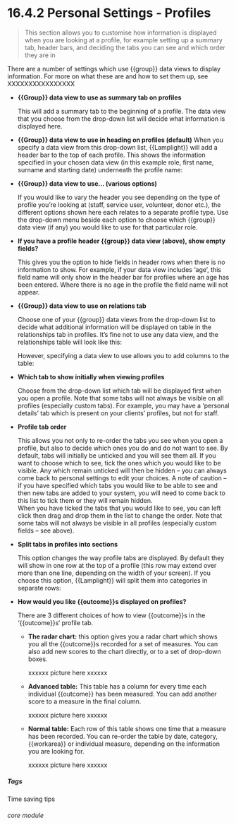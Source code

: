 #  16.4.2 Personal Settings - Profiles

> This section allows you to customise how information is displayed when you are looking at a profile, for example setting up a summary tab, header bars, and deciding the tabs you can see and which order they are in

There are a number of settings which use {{group}} data views to display information. For more on what these are and how to set them up, see XXXXXXXXXXXXXXXX

- **{{Group}} data view to use as summary tab on profiles**

   This will add a summary tab to the beginning of a profile. The data view that you choose from the drop-down list will decide what information is displayed here. 

- **{{Group}} data view to use in heading on profiles (default)**
   When you specify a data view from this drop-down list, {{Lamplight}} will add a header bar to the top of each profile. This shows the information specified in your chosen data view (in this example role, first name, surname and starting date) underneath the profile name: 
 
- **{{Group}} data view to use… (various options)**

   If you would like to vary the header you see depending on the type of profile you’re looking at (staff, service user, volunteer, donor etc.), the different options shown here each relates to a separate profile type. Use the drop-down menu beside each option to choose which {{group}} data view (if any) you would like to use for that particular role.

- **If you have a profile header {{group}} data view (above), show empty fields?**

   This gives you the option to hide fields in header rows when there is no information to show. For example, if your data view includes ‘age’, this field name will only show in the header bar for profiles where an age has been entered. Where there is no age in the profile the field name will not appear.

- **{{Group}} data view to use on relations tab**

   Choose one of your {{group}} data views from the drop-down list to decide what additional information will be displayed on table in the relationships tab in profiles. It’s fine not to use any data view, and the relationships table will look like this: 

   However, specifying a data view to use allows you to add columns to the table:
 
- **Which tab to show initially when viewing profiles**

   Choose from the drop-down list which tab will be displayed first when you open a profile. Note that some tabs will not always be visible on all profiles (especially custom tabs). For example, you may have a ‘personal details’ tab which is present on your clients’ profiles, but not for staff.

- **Profile tab order**

   This allows you not only to re-order the tabs you see when you open a profile, but also to decide which ones you do and do not want to see. By default, tabs will initially be unticked and you will see them all. If you want to choose which to see, tick the ones which you would like to be visible. Any which remain unticked will then be hidden – you can always come back to personal settings to edit your choices. A note of caution – if you have specified which tabs you would like to be able to see and then new tabs are added to your system, you will need to come back to this list to tick them or they will remain hidden.  
When you have ticked the tabs that you would like to see, you can left click then drag and drop them in the list to change the order. Note that some tabs will not always be visible in all profiles (especially custom fields – see above).         
                              
- **Split tabs in profiles into sections**

   This option changes the way profile tabs are displayed. By default they will show in one row at the top of a profile (this row may extend over more than one line, depending on the width of your screen). If you choose this option, {{Lamplight}} will split them into categories in separate rows:
 
- **How would you like {{outcome}}s displayed on profiles?**

   There are 3 different choices of how to view {{outcome}}s in the ‘{{outcome}}s‘ profile tab.
   
   - **The radar chart:** this option gives you a radar chart which shows you all the {{outcome}}s recorded for a set of measures. You can also add new scores to the chart directly, or to a set of drop-down boxes. 
      
      xxxxxx picture here xxxxxx
      
   - **Advanced table:** This table has a column for every time each individual {{outcome}} has been measured. You can add another score to a measure in the final column.
      
      xxxxxx picture here xxxxxx
      
      
   - **Normal table:** Each row of this table shows one time that a measure has been recorded. You can re-order the table by date, category, {{workarea}} or individual measure, depending on the information you are looking for. 
       
      xxxxxx picture here xxxxxx

##### Tags
Time saving tips

###### core module
 

